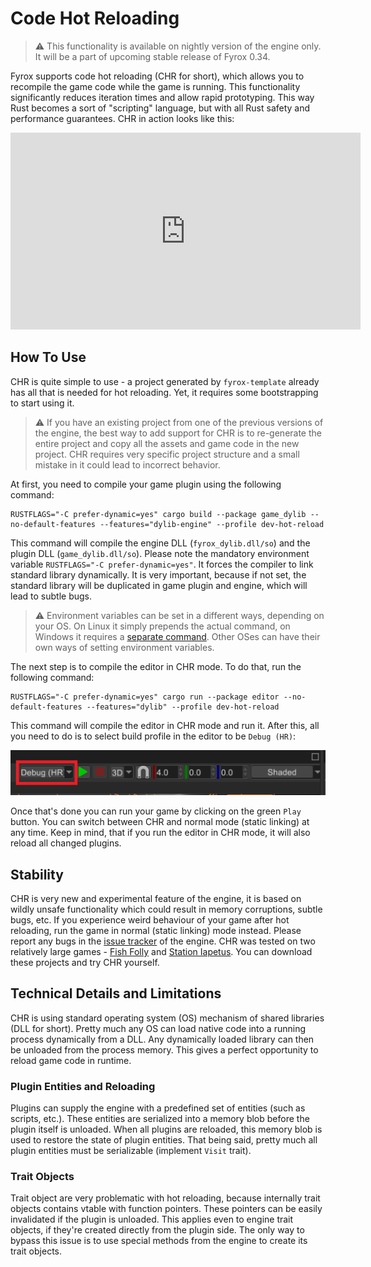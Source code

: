 # Code Hot Reloading

> ⚠️ This functionality is available on nightly version of the engine only. It will be a part of upcoming stable release
> of Fyrox 0.34.

Fyrox supports code hot reloading (CHR for short), which allows you to recompile the game code while the game is running. 
This functionality significantly reduces iteration times and allow rapid prototyping. This way Rust becomes a sort of 
"scripting" language, but with all Rust safety and performance guarantees. CHR in action looks like this:

<iframe width="560" height="315" src="https://www.youtube.com/embed/vq6P3Npydmw" title="YouTube video player" frameborder="0" allow="accelerometer; autoplay; clipboard-write; encrypted-media; gyroscope; picture-in-picture" allowfullscreen></iframe>

## How To Use

CHR is quite simple to use - a project generated by `fyrox-template` already has all that is needed for hot reloading.
Yet, it requires some bootstrapping to start using it. 

> ⚠️ If you have an existing project from one of the previous versions of the engine, the best way to add support for
> CHR is to re-generate the entire project and copy all the assets and game code in the new project. CHR requires very
> specific project structure and a small mistake in it could lead to incorrect behavior.

At first, you need to compile your game plugin using the following command:

```shell
RUSTFLAGS="-C prefer-dynamic=yes" cargo build --package game_dylib --no-default-features --features="dylib-engine" --profile dev-hot-reload
```

This command will compile the engine DLL (`fyrox_dylib.dll/so`) and the plugin DLL (`game_dylib.dll/so`). Please note the
mandatory environment variable `RUSTFLAGS="-C prefer-dynamic=yes"`. It forces the compiler to link standard library 
dynamically. It is very important, because if not set, the standard library will be duplicated in game plugin and engine,
which will lead to subtle bugs.

> ⚠️ Environment variables can be set in a different ways, depending on your OS. On Linux it simply prepends the actual
> command, on Windows it requires a [separate command](https://learn.microsoft.com/en-us/windows-server/administration/windows-commands/set_1#examples). 
> Other OSes can have their own ways of setting environment variables.

The next step is to compile the editor in CHR mode. To do that, run the following command:

```shell
RUSTFLAGS="-C prefer-dynamic=yes" cargo run --package editor --no-default-features --features="dylib" --profile dev-hot-reload
```

This command will compile the editor in CHR mode and run it. After this, all you need to do is to select build profile
in the editor to be `Debug (HR)`:

![img.png](build_profile.png)

Once that's done you can run your game by clicking on the green `Play` button. You can switch between CHR and normal mode
(static linking) at any time. Keep in mind, that if you run the editor in CHR mode, it will also reload all changed plugins.

## Stability

CHR is very new and experimental feature of the engine, it is based on wildly unsafe functionality which could result
in memory corruptions, subtle bugs, etc. If you experience weird behaviour of your game after hot reloading, run the
game in normal (static linking) mode instead. Please report any bugs in the [issue tracker](https://github.com/FyroxEngine/Fyrox/issues) 
of the engine. CHR was tested on two relatively large games - [Fish Folly](https://github.com/mrDIMAS/FishFolly) and 
[Station Iapetus](https://github.com/mrDIMAS/StationIapetus). You can download these projects and try CHR yourself.

## Technical Details and Limitations

CHR is using standard operating system (OS) mechanism of shared libraries (DLL for short). Pretty much any OS can load
native code into a running process dynamically from a DLL. Any dynamically loaded library can then be unloaded from the
process memory. This gives a perfect opportunity to reload game code in runtime. 

### Plugin Entities and Reloading

Plugins can supply the engine with a predefined set of entities (such as scripts, etc.). These entities are serialized into 
a memory blob before the plugin itself is unloaded. When all plugins are reloaded, this memory blob is used to restore
the state of plugin entities. That being said, pretty much all plugin entities must be serializable (implement `Visit` trait).

### Trait Objects

Trait object are very problematic with hot reloading, because internally trait objects contains vtable with function
pointers. These pointers can be easily invalidated if the plugin is unloaded. This applies even to engine trait objects,
if they're created directly from the plugin side. The only way to bypass this issue is to use special methods from the
engine to create its trait objects.

